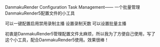 DanmakuRender Configuration Task Management—— 一个批量管理DanmakuRender5配置文件的小工具

可以一键配置启用禁用录制主播
设置录制天数
可以设置批量主播

初衷是DanmakuRender5管理配置文件太麻烦，所以我为了方便自己使用，写了这个小工具，配合DanmakuRender5使用。效果很棒！
